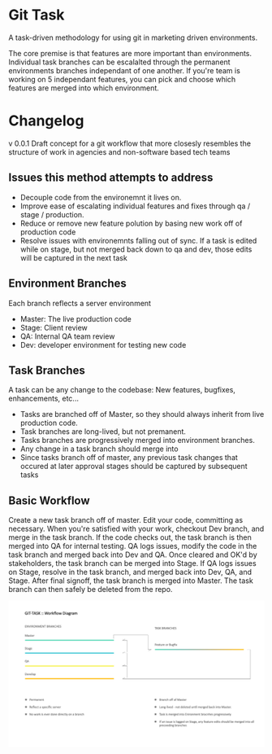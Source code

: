 Git Task
==========
A task-driven methodology for using git in marketing driven environments.

The core premise is that features are more important than environments.  Individual task branches can be escalalted through the permanent environments branches independant of one another. If you're team is working on 5 independant features, you can pick and choose which features are merged into which environment.


# Changelog
v 0.0.1
Draft concept for a git workflow that more closesly resembles the structure of work in agencies and non-software based tech teams


## Issues this method attempts to address
 - Decouple code from the environemnt it lives on.
 - Improve ease of escalating individual features and fixes through qa / stage / production.
 - Reduce or remove new feature polution by basing new work off of production code
 - Resolve issues with environemnts falling out of sync.  If a task is edited while on stage, but not merged back down to qa and dev, those edits will be captured in the next task


## Environment Branches
Each branch reflects a server environment
 - Master: The live production code
 - Stage: Client review
 - QA: Internal QA team review
 - Dev: developer environment for testing new code 


## Task Branches
A task can be any change to the codebase: New features, bugfixes, enhancements, etc...
 - Tasks are branched off of Master, so they should always inherit from live production code.  
 - Task branches are long-lived, but not premanent.  
 - Tasks branches are progressively merged into environment branches.
 - Any change in a task branch should merge into 
 - Since tasks branch off of master, any previous task changes that occured at later approval stages should be captured by subsequent tasks


## Basic Workflow
Create a new task branch off of master.
Edit your code, committing as necessary.
When you're satisfied with your work, checkout Dev branch, and merge in the task branch.
If the code checks out, the task branch is then merged into QA for internal testing.
  QA logs issues, modify the code in the task branch and merged back into Dev and QA.
Once cleared and OK'd by stakeholders, the task branch can be merged into Stage.
  If QA logs issues on Stage, resolve in the task branch, and merged back into Dev, QA, and Stage.
After final signoff, the task branch is merged into Master.  The task branch can then safely be deleted from the repo.


![Branches in Git-Task](https://raw.githubusercontent.com/mikeweitz/git-task/master/images/diagram-01.jpg)